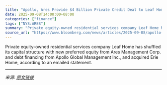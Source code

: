 ```yaml
---
title: "Apollo, Ares Provide $4 Billion Private Credit Deal to Leaf Home"
date: 2025-09-08T14:00:00+08:00
categories: ["finance"]
tags: ["NYS:ARES"]
summary: "Private equity-owned residential services company Leaf Home has shuffled its capital structure with new preferred equity from Ares Management Corp. and debt financing from Apollo Global Management Inc"
source_url: "https://www.bloomberg.com/news/articles/2025-09-08/apollo-ares-provide-4-billion-private-credit-deal-to-leaf-home"
---
```


Private equity-owned residential services company Leaf Home has shuffled its capital structure with new preferred equity from Ares Management Corp. and debt financing from Apollo Global Management Inc., and acquired Erie Home, according to an emailed statement.

---

*来源: [原文链接](https://www.bloomberg.com/news/articles/2025-09-08/apollo-ares-provide-4-billion-private-credit-deal-to-leaf-home)*
